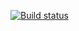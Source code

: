[![Build status](https://ci.appveyor.com/api/projects/status/6465t9c2i2hj4on0?svg=true)](https://ci.appveyor.com/project/Dimitrius199/apici-5u2a7)
